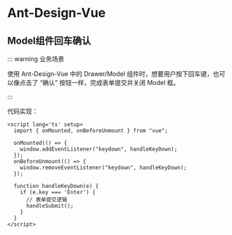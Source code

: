 # Ant-Design-Vue

## Model组件回车确认

::: warning 业务场景

使用 Ant-Design-Vue 中的 Drawer/Model 组件时，想要用户按下回车键，也可以像点击了 “确认” 按钮一样，完成表单提交并关闭 Model 框。

:::

代码实现：

```Vue
<script lang='ts' setup>
  import { onMounted, onBeforeUnmount } from "vue";

  onMounted(() => {
    window.addEventListener("keydown", handleKeyDown);
  });
  onBeforeUnmount(() => {
    window.removeEventListener("keydown", handleKeyDown);
  });

  function handleKeyDown(e) {
    if (e.key === 'Enter') {
      // 表单提交逻辑
      handleSubmit();
    }
  }
</script>
```



